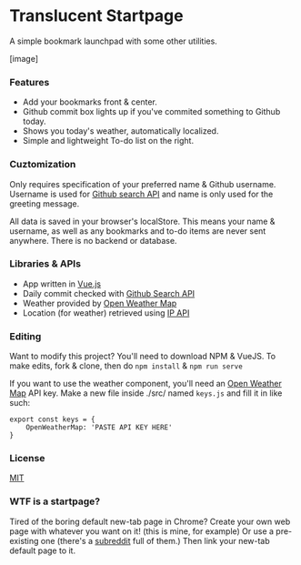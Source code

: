 # Translucent Startpage
A simple bookmark launchpad with some other utilities.

[image]

### Features
* Add your bookmarks front & center.
* Github commit box lights up if you've commited something to Github today.
* Shows you today's weather, automatically localized.
* Simple and lightweight To-do list on the right.

### Cuztomization
Only requires specification of your preferred name & Github username. Username is used for [Github search API](https://docs.github.com/en/github/searching-for-information-on-github/searching-commits) and name is only used for the greeting message.

All data is saved in your browser's localStore. This means your name & username, as well as any bookmarks and to-do items are never sent anywhere. There is no backend or database.

### Libraries & APIs
* App written in [Vue.js](https://vuejs.org/)
* Daily commit checked with [Github Search API](https://docs.github.com/en/github/searching-for-information-on-github/searching-commits)
* Weather provided by [Open Weather Map](https://openweathermap.org/)
* Location (for weather) retrieved using [IP API](https://ip-api.com/docs/api:json)

### Editing
Want to modify this project? You'll need to download NPM & VueJS. To make edits, fork & clone, then do `npm install` & `npm run serve`

If you want to use the weather component, you'll need an [Open Weather Map](https://openweathermap.org/) API key. Make a new file inside ./src/ named `keys.js` and fill it in like such:

```
export const keys = {
    OpenWeatherMap: 'PASTE API KEY HERE'
}
```

### License
[MIT](https://github.com/mtxrii/Startpage/blob/master/LICENSE.md)

### WTF is a startpage?
Tired of the boring default new-tab page in Chrome? Create your own web page with whatever you want on it! (this is mine, for example) Or use a pre-existing one (there's a [subreddit](https://www.reddit.com/r/startpages/) full of them.) Then link your new-tab default page to it.
